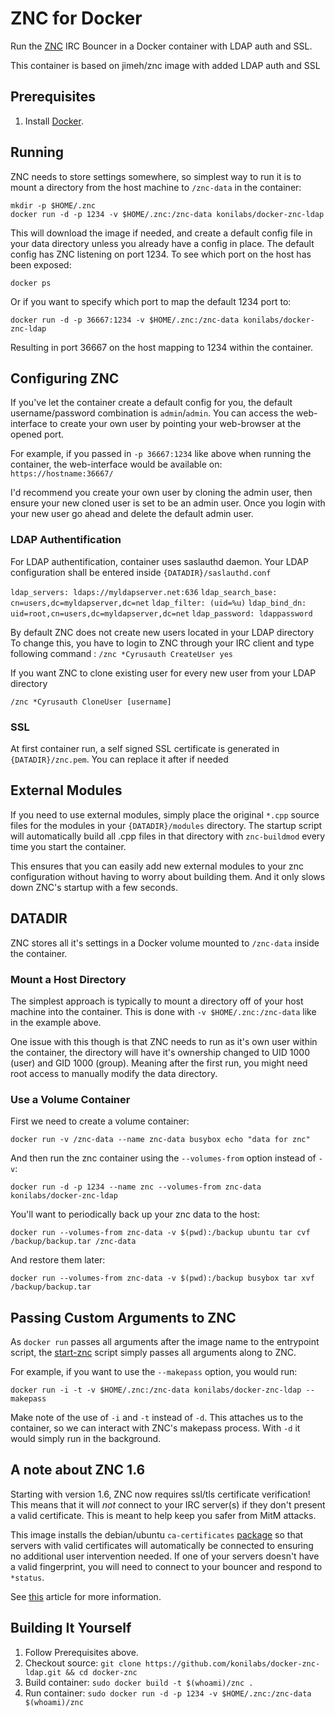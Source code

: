 # ZNC for Docker

Run the [ZNC][] IRC Bouncer in a Docker container with LDAP auth and SSL.

This container is based on jimeh/znc image with added LDAP auth and SSL

[ZNC]: http://znc.in

## Prerequisites

1. Install [Docker][].

[Docker]: http://docker.com/

## Running

ZNC needs to store settings somewhere, so simplest way to run it is to mount a
directory from the host machine to `/znc-data` in the container:

    mkdir -p $HOME/.znc
    docker run -d -p 1234 -v $HOME/.znc:/znc-data konilabs/docker-znc-ldap

This will download the image if needed, and create a default config file in
your data directory unless you already have a config in place. The default
config has ZNC listening on port 1234. To see which port on the host has been
exposed:

    docker ps

Or if you want to specify which port to map the default 1234 port to:

    docker run -d -p 36667:1234 -v $HOME/.znc:/znc-data konilabs/docker-znc-ldap

Resulting in port 36667 on the host mapping to 1234 within the container.

## Configuring ZNC

If you've let the container create a default config for you, the default
username/password combination is `admin`/`admin`. You can access the
web-interface to create your own user by pointing your web-browser at the opened
port.

For example, if you passed in `-p 36667:1234` like above when running the
container, the web-interface would be available on: `https://hostname:36667/`

I'd recommend you create your own user by cloning the admin user, then ensure
your new cloned user is set to be an admin user. Once you login with your new
user go ahead and delete the default admin user.

### LDAP Authentification
For LDAP authentification, container uses saslauthd daemon.
Your LDAP configuration shall be entered inside `{DATADIR}/saslauthd.conf`

`ldap_servers: ldaps://myldapserver.net:636`
`ldap_search_base: cn=users,dc=myldapserver,dc=net`
`ldap_filter: (uid=%u)`
`ldap_bind_dn: uid=root,cn=users,dc=myldapserver,dc=net`
`ldap_password: ldappassword`

By default ZNC does not create new users located in your LDAP directory
To change this, you have to login to ZNC through your IRC client and type
following command :
`/znc *Cyrusauth CreateUser yes`

If you want ZNC to clone existing user for every new user from your LDAP
directory

`/znc *Cyrusauth CloneUser [username]`

### SSL
At first container run, a self signed SSL certificate is generated in 
`{DATADIR}/znc.pem`. You can replace it after if needed

## External Modules

If you need to use external modules, simply place the original `*.cpp` source
files for the modules in your `{DATADIR}/modules` directory. The startup
script will automatically build all .cpp files in that directory with
`znc-buildmod` every time you start the container.

This ensures that you can easily add new external modules to your znc
configuration without having to worry about building them. And it only slows
down ZNC's startup with a few seconds.

## DATADIR

ZNC stores all it's settings in a Docker volume mounted to `/znc-data` inside
the container.

### Mount a Host Directory

The simplest approach is typically to mount a directory off of your host machine
into the container. This is done with `-v $HOME/.znc:/znc-data` like in the
example above.

One issue with this though is that ZNC needs to run as it's own user within the
container, the directory will have it's ownership changed to UID 1000 (user) and
GID 1000 (group). Meaning after the first run, you might need root access to
manually modify the data directory.

### Use a Volume Container

First we need to create a volume container:

    docker run -v /znc-data --name znc-data busybox echo "data for znc"

And then run the znc container using the `--volumes-from` option instead of
`-v`:

    docker run -d -p 1234 --name znc --volumes-from znc-data konilabs/docker-znc-ldap

You'll want to periodically back up your znc data to the host:

    docker run --volumes-from znc-data -v $(pwd):/backup ubuntu tar cvf /backup/backup.tar /znc-data

And restore them later:

    docker run --volumes-from znc-data -v $(pwd):/backup busybox tar xvf /backup/backup.tar

## Passing Custom Arguments to ZNC

As `docker run` passes all arguments after the image name to the entrypoint
script, the [start-znc][] script simply passes all arguments along to ZNC.

[start-znc]: https://github.com/jimeh/docker-znc/blob/master/start-znc

For example, if you want to use the `--makepass` option, you would run:

    docker run -i -t -v $HOME/.znc:/znc-data konilabs/docker-znc-ldap --makepass

Make note of the use of `-i` and `-t` instead of `-d`. This attaches us to the
container, so we can interact with ZNC's makepass process. With `-d` it would
simply run in the background.

## A note about ZNC 1.6

Starting with version 1.6, ZNC now requires ssl/tls certificate verification!
This means that it will *not* connect to your IRC server(s) if they don't
present a valid certificate. This is meant to help keep you safer from MitM
attacks.

This image installs the debian/ubuntu `ca-certificates`
[package](http://packages.ubuntu.com/vivid/ca-certificates) so that servers with
valid certificates will automatically be connected to ensuring no additional
user intervention needed. If one of your servers doesn't have a valid
fingerprint, you will need to connect to your bouncer and respond to `*status`.

See [this](https://mikaela.info/english/2015/02/24/znc160-ssl.html) article for
more information.

## Building It Yourself

1. Follow Prerequisites above.
2. Checkout source: `git clone https://github.com/konilabs/docker-znc-ldap.git && cd docker-znc`
3. Build container: `sudo docker build -t $(whoami)/znc .`
4. Run container: `sudo docker run -d -p 1234 -v $HOME/.znc:/znc-data $(whoami)/znc`
